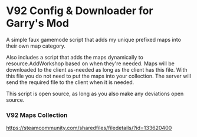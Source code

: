 # V92 Config & Downloader for Garry's Mod

A simple faux gamemode script that adds my unique prefixed maps into their own map category.

Also includes a script that adds the maps dynamically to resource.AddWorkshop based on when they're needed. Maps will be downloaded to the client as-needed as long as the client has this file. With this file you do not need to put the maps into your collection. The server will send the required file to the client when it is needed.

This script is open source, as long as you also make any deviations open source.

### V92 Maps Collection

https://steamcommunity.com/sharedfiles/filedetails/?id=133620400